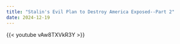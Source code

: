 ```yaml
---
title: "Stalin's Evil Plan to Destroy America Exposed--Part 2"
date: 2024-12-19
---
```


{{< youtube vAw8TXVkR3Y >}}
